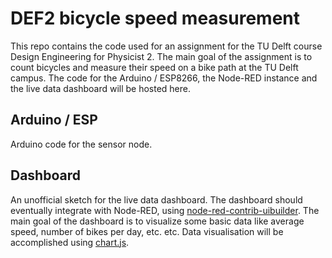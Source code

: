 # DEF2 bicycle speed measurement

This repo contains the code used for an assignment for the TU Delft course Design Engineering for Physicist 2. The main goal of the assignment is to count bicycles and measure their speed on a bike path at the TU Delft campus. The code for the Arduino / ESP8266, the Node-RED instance and the live data dashboard will be hosted here.

## Arduino / ESP
Arduino code for the sensor node.

## Dashboard
An unofficial sketch for the live data dashboard. The dashboard should eventually integrate with Node-RED, using [node-red-contrib-uibuilder](https://flows.nodered.org/node/node-red-contrib-uibuilder). The main goal of the dashboard is to visualize some basic data like average speed, number of bikes per day, etc. etc. Data visualisation will be accomplished using [chart.js](https://www.chartjs.org/).
